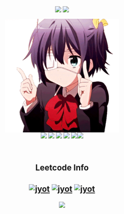 <div align="center">
<!--
<div style="text-align: center; display: flex; justify-content: center; align-items: center;">
  <h1><img src="https://user-images.githubusercontent.com/74038190/212284087-bbe7e430-757e-4901-90bf-4cd2ce3e1852.gif" width="25px" />
  &nbsp;<a href="https://drive.google.com/file/d/16yCK-weCDbLsQ-WX2Fa7usydMs7jQcRe/view?usp=sharing" style="font-size: 32px; font-weight: bold; text-decoration: none; color: black;">Benedict Paul</a>&nbsp;
  <img src="https://user-images.githubusercontent.com/74038190/212284087-bbe7e430-757e-4901-90bf-4cd2ce3e1852.gif" width="25px" /></h1>
</div>
-->

<div align="center">
   <img width="400" src="https://github-readme-stats.vercel.app/api?username=benduBytes&theme=tokyonight&show_icons=true&hide_border=true&count_private=true" />
   <img width="425" src="https://github-readme-streak-stats.herokuapp.com/?user=benduBytes&theme=tokyonight&hide_border=true" />
</div>

<p align="center">
   <img align='center' src='https://github.com/benduBytes/benduBytes/blob/main/gif/rikka-takanashi-takanashi-rikka.gif' width='300"'><br>
   <img src="https://media3.giphy.com/media/ln7z2eWriiQAllfVcn/200w.webp" width="100">
   <img src="https://i.giphy.com/media/LMt9638dO8dftAjtco/200.webp" width="100">
   <img src="https://user-images.githubusercontent.com/74038190/212281763-e6ecd7ef-c4aa-45b6-a97c-f33f6bb592bd.gif" width="100">
   <img src="https://i.giphy.com/media/eNAsjO55tPbgaor7ma/200w.webp" width="100">
   <img src="https://media3.giphy.com/media/kdFc8fubgS31b8DsVu/giphy.webp" width="100"><img src="https://i.giphy.com/media/IdyAQJVN2kVPNUrojM/200.webp" width="100">
</p>
<br>

<h2 align="center">Leetcode Info<h2>  
<p align="center">
  <a href="https://leetcode.com/benduBytes/" target="_blank"><img align="center" src="https://leetcode.com/static/images/badges/2024/gif/2024-08.gif" alt="jyot" height="200" width="200" /></a>
  <a href="https://leetcode.com/benduBytes/" target="_blank"><img align="center" src="https://assets.leetcode.com/static_assets/marketing/2024-50.gif" alt="jyot" height="200" width="200" /></a>
  <a href="https://leetcode.com/benduBytes/" target="_blank"><img align="center" src="https://leetcode.com/static/images/badges/2024/gif/2024-09.gif" alt="jyot" height="200" width="200" /></a>
</p>
<p align="center">
  
  <img  align=top flex-grow=1 src="https://leetcard.jacoblin.cool/benduBytes?theme=dark&font=Nunito&ext=heatmap" />  
</p>





